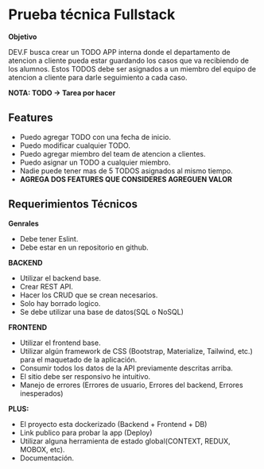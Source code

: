 
# Prueba técnica Fullstack

**Objetivo**

DEV.F busca crear un TODO APP interna donde el departamento de atencion a cliente  pueda estar guardando los casos que va recibiendo de los alumnos. Estos TODOS debe ser asignados a un miembro del equipo de atencion a cliente para darle seguimiento a cada caso.

**NOTA: TODO -> Tarea por hacer**

## Features



* Puedo agregar TODO con una fecha de inicio.
* Puedo modificar cualquier TODO.
* Puedo agregar miembro del team de atencion a clientes.
* Puedo asignar un TODO a cualquier miembro.
* Nadie puede tener mas de 5 TODOS asignados al mismo tiempo.
* **AGREGA DOS FEATURES QUE CONSIDERES AGREGUEN VALOR**


## Requerimientos Técnicos

**Genrales**



* Debe tener Eslint.
* Debe estar en un repositorio en github.

**BACKEND**



* Utilizar el backend base.
* Crear REST API.
* Hacer los CRUD que se crean necesarios.
* Solo hay borrado logico.
* Se debe utilizar una base de datos(SQL o NoSQL)

**FRONTEND**



* Utilizar  el frontend base.
* Utilizar algún framework de CSS (Bootstrap, Materialize, Tailwind, etc.) para el maquetado de la aplicación.
* Consumir todos los datos de la API previamente descritas arriba.
* El sitio debe ser responsivo he intuitivo.
* Manejo de errores (Errores de usuario, Errores del backend, Errores inesperados)

**PLUS:**



* El proyecto esta dockerizado (Backend +  Frontend + DB)
* Link publico para probar la app (Deploy)
* Utilizar alguna herramienta de estado global(CONTEXT, REDUX, MOBOX, etc).
* Documentación.
